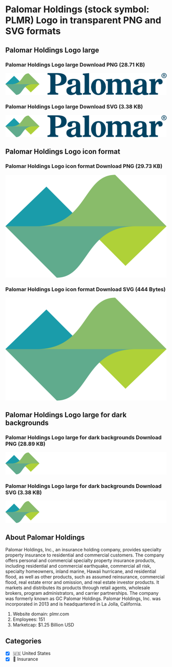 # Palomar Holdings (stock symbol: PLMR) Logo in transparent PNG and SVG formats

## Palomar Holdings Logo large

### Palomar Holdings Logo large Download PNG (28.71 KB)

![Palomar Holdings Logo large Download PNG (28.71 KB)](/img/orig/PLMR_BIG-f661688b.png)

### Palomar Holdings Logo large Download SVG (3.38 KB)

![Palomar Holdings Logo large Download SVG (3.38 KB)](/img/orig/PLMR_BIG-b5a6e562.svg)

## Palomar Holdings Logo icon format

### Palomar Holdings Logo icon format Download PNG (29.73 KB)

![Palomar Holdings Logo icon format Download PNG (29.73 KB)](/img/orig/PLMR-e78e1c20.png)

### Palomar Holdings Logo icon format Download SVG (444 Bytes)

![Palomar Holdings Logo icon format Download SVG (444 Bytes)](/img/orig/PLMR-cc151eb1.svg)

## Palomar Holdings Logo large for dark backgrounds

### Palomar Holdings Logo large for dark backgrounds Download PNG (28.89 KB)

![Palomar Holdings Logo large for dark backgrounds Download PNG (28.89 KB)](/img/orig/PLMR_BIG.D-2474d1d9.png)

### Palomar Holdings Logo large for dark backgrounds Download SVG (3.38 KB)

![Palomar Holdings Logo large for dark backgrounds Download SVG (3.38 KB)](/img/orig/PLMR_BIG.D-4ec5bb23.svg)

## About Palomar Holdings

Palomar Holdings, Inc., an insurance holding company, provides specialty property insurance to residential and commercial customers. The company offers personal and commercial specialty property insurance products, including residential and commercial earthquake, commercial all risk, specialty homeowners, inland marine, Hawaii hurricane, and residential flood, as well as other products, such as assumed reinsurance, commercial flood, real estate error and omission, and real estate investor products. It markets and distributes its products through retail agents, wholesale brokers, program administrators, and carrier partnerships. The company was formerly known as GC Palomar Holdings. Palomar Holdings, Inc. was incorporated in 2013 and is headquartered in La Jolla, California.

1. Website domain: plmr.com
2. Employees: 151
3. Marketcap: $1.25 Billion USD


## Categories
- [x] 🇺🇸 United States
- [x] 🏦 Insurance
